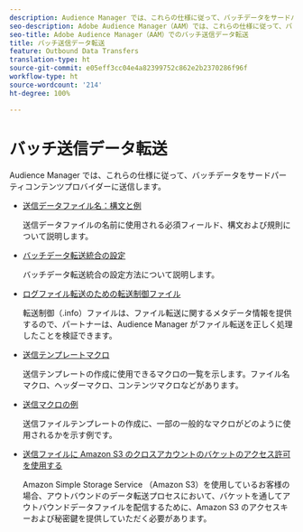 ```yaml
---
description: Audience Manager では、これらの仕様に従って、バッチデータをサードパーティコンテンツプロバイダーに送信します。
seo-description: Adobe Audience Manager（AAM）では、これらの仕様に従って、バッチデータをサードパーティコンテンツプロバイダーに送信します。
seo-title: Adobe Audience Manager（AAM）でのバッチ送信データ転送
title: バッチ送信データ転送
feature: Outbound Data Transfers
translation-type: ht
source-git-commit: e05eff3cc04e4a82399752c862e2b2370286f96f
workflow-type: ht
source-wordcount: '214'
ht-degree: 100%

---
```



# バッチ送信データ転送

Audience Manager では、これらの仕様に従って、バッチデータをサードパーティコンテンツプロバイダーに送信します。

* [送信データファイル名：構文と例](/help/using/integration/receiving-audience-data/batch-outbound-transfers/outbound-file-name-contents.md)

   送信データファイルの名前に使用される必須フィールド、構文および規則について説明します。

* [バッチデータ転送統合の設定](batch-server-configuration.md)

   バッチデータ転送統合の設定方法について説明します。

* [ログファイル転送のための転送制御ファイル](/help/using/integration/receiving-audience-data/batch-outbound-transfers/transfer-control-files.md)

   転送制御（.info）ファイルは、ファイル転送に関するメタデータ情報を提供するので、パートナーは、Audience Manager がファイル転送を正しく処理したことを検証できます。

* [送信テンプレートマクロ](/help/using/integration/receiving-audience-data/batch-outbound-transfers/outbound-template-macros.md)

   送信テンプレートの作成に使用できるマクロの一覧を示します。ファイル名マクロ、ヘッダーマクロ、コンテンツマクロなどがあります。

* [送信マクロの例](/help/using/integration/receiving-audience-data/batch-outbound-transfers/outbound-macro-examples.md)

   送信ファイルテンプレートの作成に、一部の一般的なマクロがどのように使用されるかを示す例です。

* [送信ファイルに Amazon S3 のクロスアカウントのバケットのアクセス許可を使用する](/help/using/integration/receiving-audience-data/batch-outbound-transfers/authorize-s3-cross-bucket.md)

   Amazon Simple Storage Service （Amazon S3）を使用しているお客様の場合、アウトバウンドのデータ転送プロセスにおいて、バケットを通してアウトバウンドデータファイルを配信するために、Amazon S3 のアクセスキーおよび秘密鍵を提供していただく必要があります。
